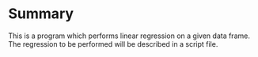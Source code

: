 # Summary

This is a program which performs linear regression on a given data frame.
The regression to be performed will be described in a script file.
